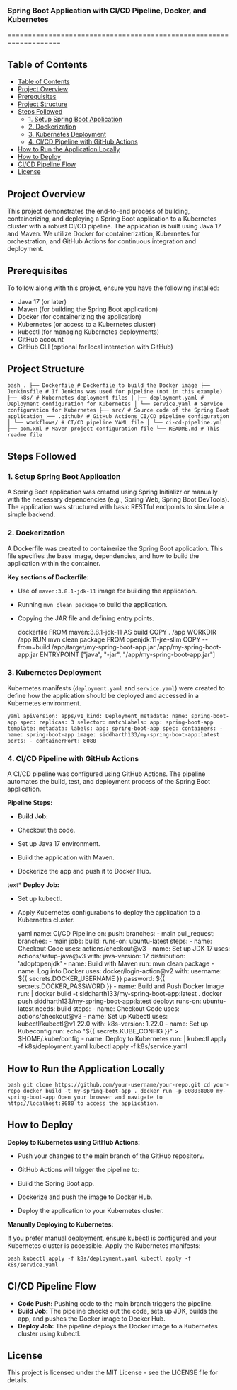 ### Spring Boot Application with CI/CD Pipeline, Docker, and Kubernetes
===================================================================

Table of Contents
-----------------

- [Table of Contents](#table-of-contents)
- [Project Overview](#project-overview)
- [Prerequisites](#prerequisites)
- [Project Structure](#project-structure)
- [Steps Followed](#steps-followed)
  - [1. Setup Spring Boot Application](#1-setup-spring-boot-application)
  - [2. Dockerization](#2-dockerization)
  - [3. Kubernetes Deployment](#3-kubernetes-deployment)
  - [4. CI/CD Pipeline with GitHub Actions](#4-cicd-pipeline-with-github-actions)
- [How to Run the Application Locally](#how-to-run-the-application-locally)
- [How to Deploy](#how-to-deploy)
- [CI/CD Pipeline Flow](#cicd-pipeline-flow)
- [License](#license)

Project Overview
----------------

This project demonstrates the end-to-end process of building, containerizing, and deploying a Spring Boot application to a Kubernetes cluster with a robust CI/CD pipeline. The application is built using Java 17 and Maven. We utilize Docker for containerization, Kubernetes for orchestration, and GitHub Actions for continuous integration and deployment.

Prerequisites
-------------

To follow along with this project, ensure you have the following installed:

*   Java 17 (or later)
*   Maven (for building the Spring Boot application)
*   Docker (for containerizing the application)
*   Kubernetes (or access to a Kubernetes cluster)
*   kubectl (for managing Kubernetes deployments)
*   GitHub account
*   GitHub CLI (optional for local interaction with GitHub)

Project Structure
-----------------

    bash . ├── Dockerfile # Dockerfile to build the Docker image ├── Jenkinsfile # If Jenkins was used for pipeline (not in this example) ├── k8s/ # Kubernetes deployment files │ ├── deployment.yaml # Deployment configuration for Kubernetes │ └── service.yaml # Service configuration for Kubernetes ├── src/ # Source code of the Spring Boot application ├── .github/ # GitHub Actions CI/CD pipeline configuration │ └── workflows/ # CI/CD pipeline YAML file │ └── ci-cd-pipeline.yml ├── pom.xml # Maven project configuration file └── README.md # This readme file 

Steps Followed
--------------

### 1\. Setup Spring Boot Application

A Spring Boot application was created using Spring Initializr or manually with the necessary dependencies (e.g., Spring Web, Spring Boot DevTools). The application was structured with basic RESTful endpoints to simulate a simple backend.

### 2\. Dockerization

A Dockerfile was created to containerize the Spring Boot application. This file specifies the base image, dependencies, and how to build the application within the container.

**Key sections of Dockerfile:**

*   Use of `maven:3.8.1-jdk-11` image for building the application.
*   Running `mvn clean package` to build the application.
*   Copying the JAR file and defining entry points.

    dockerfile FROM maven:3.8.1-jdk-11 AS build COPY . /app WORKDIR /app RUN mvn clean package FROM openjdk:11-jre-slim COPY --from=build /app/target/my-spring-boot-app.jar /app/my-spring-boot-app.jar ENTRYPOINT ["java", "-jar", "/app/my-spring-boot-app.jar"] 

### 3\. Kubernetes Deployment

Kubernetes manifests (`deployment.yaml` and `service.yaml`) were created to define how the application should be deployed and accessed in a Kubernetes environment.

    yaml apiVersion: apps/v1 kind: Deployment metadata: name: spring-boot-app spec: replicas: 3 selector: matchLabels: app: spring-boot-app template: metadata: labels: app: spring-boot-app spec: containers: - name: spring-boot-app image: siddharth133/my-spring-boot-app:latest ports: - containerPort: 8080 

### 4\. CI/CD Pipeline with GitHub Actions

A CI/CD pipeline was configured using GitHub Actions. The pipeline automates the build, test, and deployment process of the Spring Boot application.

**Pipeline Steps:**

*   **Build Job:**

*   Checkout the code.
*   Set up Java 17 environment.
*   Build the application with Maven.
*   Dockerize the app and push it to Docker Hub.

text*   **Deploy Job:**

*   Set up kubectl.
*   Apply Kubernetes configurations to deploy the application to a Kubernetes cluster.

    yaml name: CI/CD Pipeline on: push: branches: - main pull_request: branches: - main jobs: build: runs-on: ubuntu-latest steps: - name: Checkout Code uses: actions/checkout@v3 - name: Set up JDK 17 uses: actions/setup-java@v3 with: java-version: 17 distribution: 'adoptopenjdk' - name: Build with Maven run: mvn clean package - name: Log into Docker uses: docker/login-action@v2 with: username: ${{ secrets.DOCKER_USERNAME }} password: ${{ secrets.DOCKER_PASSWORD }} - name: Build and Push Docker Image run: | docker build -t siddharth133/my-spring-boot-app:latest . docker push siddharth133/my-spring-boot-app:latest deploy: runs-on: ubuntu-latest needs: build steps: - name: Checkout Code uses: actions/checkout@v3 - name: Set up Kubectl uses: kubectl/kubectl@v1.22.0 with: k8s-version: 1.22.0 - name: Set up Kubeconfig run: echo "${{ secrets.KUBE_CONFIG }}" > $HOME/.kube/config - name: Deploy to Kubernetes run: | kubectl apply -f k8s/deployment.yaml kubectl apply -f k8s/service.yaml 

How to Run the Application Locally
----------------------------------

    bash git clone https://github.com/your-username/your-repo.git cd your-repo docker build -t my-spring-boot-app . docker run -p 8080:8080 my-spring-boot-app Open your browser and navigate to http://localhost:8080 to access the application. 

How to Deploy
-------------

**Deploy to Kubernetes using GitHub Actions:**

*   Push your changes to the main branch of the GitHub repository.
*   GitHub Actions will trigger the pipeline to:

*   Build the Spring Boot app.
*   Dockerize and push the image to Docker Hub.
*   Deploy the application to your Kubernetes cluster.

**Manually Deploying to Kubernetes:**

If you prefer manual deployment, ensure kubectl is configured and your Kubernetes cluster is accessible. Apply the Kubernetes manifests:

    bash kubectl apply -f k8s/deployment.yaml kubectl apply -f k8s/service.yaml 

CI/CD Pipeline Flow
-------------------

*   **Code Push:** Pushing code to the main branch triggers the pipeline.
*   **Build Job:** The pipeline checks out the code, sets up JDK, builds the app, and pushes the Docker image to Docker Hub.
*   **Deploy Job:** The pipeline deploys the Docker image to a Kubernetes cluster using kubectl.

License
-------

This project is licensed under the MIT License - see the LICENSE file for details.